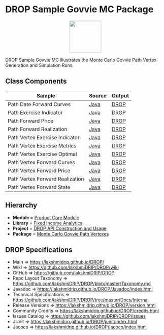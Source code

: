 # DROP Sample Govvie MC Package

<p align="center"><img src="https://github.com/lakshmiDRIP/DROP/blob/master/DRIP_Logo.gif?raw=true" width="100"></p>

DROP Sample Govvie MC illustrates the Monte Carlo Govvie Path Vertex Generation and Simulation Runs.


## Class Components

 |     Sample     | Source | Output |
 |----------------|--------|--------|
 | Path Date Forward Curves | [Java](https://github.com/lakshmiDRIP/DROP/tree/master/src/main/java/org/drip/sample/govviemc/PathDateForwardCurves.java) | [DROP](https://github.com/lakshmiDRIP/DROP/blob/master/drop/org/drip/sample/govviemc/PathDateForwardCurves.drop) |
 | Path Exercise Indicator | [Java](https://github.com/lakshmiDRIP/DROP/tree/master/src/main/java/org/drip/sample/govviemc/PathExerciseIndicator.java) | [DROP](https://github.com/lakshmiDRIP/DROP/blob/master/drop/org/drip/sample/govviemc/PathExerciseIndicator.drop) |
 | Path Forward Price | [Java](https://github.com/lakshmiDRIP/DROP/tree/master/src/main/java/org/drip/sample/govviemc/PathForwardPrice.java) | [DROP](https://github.com/lakshmiDRIP/DROP/blob/master/drop/org/drip/sample/govviemc/PathForwardPrice.drop) |
 | Path Forward Realization | [Java](https://github.com/lakshmiDRIP/DROP/tree/master/src/main/java/org/drip/sample/govviemc/PathForwardRealization.java) | [DROP](https://github.com/lakshmiDRIP/DROP/blob/master/drop/org/drip/sample/govviemc/PathForwardRealization.drop) |
 | Path Vertex Exercise Indicator | [Java](https://github.com/lakshmiDRIP/DROP/tree/master/src/main/java/org/drip/sample/govviemc/PathVertexExerciseIndicator.java) | [DROP](https://github.com/lakshmiDRIP/DROP/blob/master/drop/org/drip/sample/govviemc/PathVertexExerciseIndicator.drop) |
 | Path Vertex Exercise Metrics | [Java](https://github.com/lakshmiDRIP/DROP/tree/master/src/main/java/org/drip/sample/govviemc/PathVertexExerciseMetrics.java) | [DROP](https://github.com/lakshmiDRIP/DROP/blob/master/drop/org/drip/sample/govviemc/PathVertexExerciseMetrics.drop) |
 | Path Vertex Exercise Optimal | [Java](https://github.com/lakshmiDRIP/DROP/tree/master/src/main/java/org/drip/sample/govviemc/PathVertexExerciseOptimal.java) | [DROP](https://github.com/lakshmiDRIP/DROP/blob/master/drop/org/drip/sample/govviemc/PathVertexExerciseOptimal.drop) |
 | Path Vertex Forward Curves | [Java](https://github.com/lakshmiDRIP/DROP/tree/master/src/main/java/org/drip/sample/govviemc/PathVertexForwardCurves.java) | [DROP](https://github.com/lakshmiDRIP/DROP/blob/master/drop/org/drip/sample/govviemc/PathVertexForwardCurves.drop) |
 | Path Vertex Forward Price | [Java](https://github.com/lakshmiDRIP/DROP/tree/master/src/main/java/org/drip/sample/govviemc/PathVertexForwardPrice.java) | [DROP](https://github.com/lakshmiDRIP/DROP/blob/master/drop/org/drip/sample/govviemc/PathVertexForwardPrice.drop) |
 | Path Vertex Forward Realization | [Java](https://github.com/lakshmiDRIP/DROP/tree/master/src/main/java/org/drip/sample/govviemc/PathVertexForwardRealization.java) | [DROP](https://github.com/lakshmiDRIP/DROP/blob/master/drop/org/drip/sample/govviemc/PathVertexForwardRealization.drop) |
 | Path Vertex Forward State | [Java](https://github.com/lakshmiDRIP/DROP/tree/master/src/main/java/org/drip/sample/govviemc/PathVertexForwardState.java) | [DROP](https://github.com/lakshmiDRIP/DROP/blob/master/drop/org/drip/sample/govviemc/PathVertexForwardState.drop) |


## Hierarchy

 <ul>
	<li><b>Module </b> = <a href = "https://github.com/lakshmiDRIP/DROP/tree/master/ProductCore.md">Product Core Module</a></li>
	<li><b>Library</b> = <a href = "https://github.com/lakshmiDRIP/DROP/tree/master/FixedIncomeAnalyticsLibrary.md">Fixed Income Analytics</a></li>
	<li><b>Project</b> = <a href = "https://github.com/lakshmiDRIP/DROP/tree/master/src/main/java/org/drip/sample/README.md">DROP API Construction and Usage</a></li>
	<li><b>Package</b> = <a href = "https://github.com/lakshmiDRIP/DROP/tree/master/src/main/java/org/drip/sample/govviemc/README.md">Monte Carlo Govvie Path Vertexes</a></li>
 </ul>


## DROP Specifications

 * Main                     => https://lakshmidrip.github.io/DROP/
 * Wiki                     => https://github.com/lakshmiDRIP/DROP/wiki
 * GitHub                   => https://github.com/lakshmiDRIP/DROP
 * Repo Layout Taxonomy     => https://github.com/lakshmiDRIP/DROP/blob/master/Taxonomy.md
 * Javadoc                  => https://lakshmidrip.github.io/DROP/Javadoc/index.html
 * Technical Specifications => https://github.com/lakshmiDRIP/DROP/tree/master/Docs/Internal
 * Release Versions         => https://lakshmidrip.github.io/DROP/version.html
 * Community Credits        => https://lakshmidrip.github.io/DROP/credits.html
 * Issues Catalog           => https://github.com/lakshmiDRIP/DROP/issues
 * JUnit                    => https://lakshmidrip.github.io/DROP/junit/index.html
 * Jacoco                   => https://lakshmidrip.github.io/DROP/jacoco/index.html
